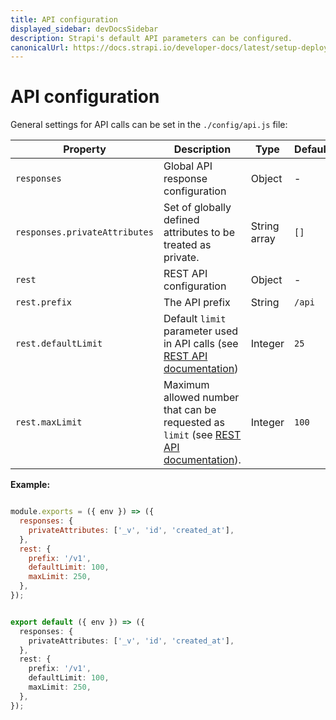 ```yaml
---
title: API configuration
displayed_sidebar: devDocsSidebar
description: Strapi's default API parameters can be configured.
canonicalUrl: https://docs.strapi.io/developer-docs/latest/setup-deployment-guides/configurations/optional/api.html
---
```


# API configuration

General settings for API calls can be set in the `./config/api.js` file:

| Property                      | Description                                                                                                                                                                                                                                          | Type         | Default |
| ----------------------------- | ---------------------------------------------------------------------------------------------------------------------------------------------------------------------------------------------------------------------------------------------------- | ------------ | ------- |
| `responses`                   | Global API response configuration                                                                                                                                                                                                                    | Object       | -       |
| `responses.privateAttributes` | Set of globally defined attributes to be treated as private.                                                                                                                                                                                         | String array | `[]`    |
| `rest`                        | REST API configuration                                                                                                                                                                                                                               | Object       | -       |
| `rest.prefix`                 | The API prefix                       | String      | `/api`   |
| `rest.defaultLimit`           | Default `limit` parameter used in API calls (see [REST API documentation](/dev-docs/api/rest/sort-pagination#pagination-by-offset))                                                                      | Integer      | `25`    |
| `rest.maxLimit`               | Maximum allowed number that can be requested as `limit` (see [REST API documentation](/dev-docs/api/rest/sort-pagination#pagination-by-offset)). | Integer      | `100`   |

**Example:**

<Tabs groupId="js-ts">

<TabItem value="javascript" label="JavaScript">

```js title="./config/api.js"

module.exports = ({ env }) => ({
  responses: {
    privateAttributes: ['_v', 'id', 'created_at'],
  },
  rest: {
    prefix: '/v1',
    defaultLimit: 100,
    maxLimit: 250,
  },
});
```

</TabItem>

<TabItem value="typescript" label="TypeScript">

```ts title="./config/api.ts"

export default ({ env }) => ({
  responses: {
    privateAttributes: ['_v', 'id', 'created_at'],
  },
  rest: {
    prefix: '/v1',
    defaultLimit: 100,
    maxLimit: 250,
  },
});
```

</TabItem>

</Tabs>
